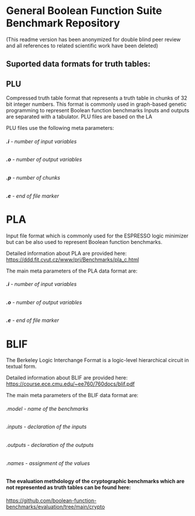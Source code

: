 # General Boolean Function Suite Benchmark Repository
(This readme version has been anonymized for double blind peer review and all references to related scientific work have been deleted)

## Suported data formats for truth tables:

## PLU 

Compressed truth table format that represents a truth table in chunks of 32 bit integer numbers. This format is commonly used in graph-based genetic programming to represent Boolean function benchmarks Inputs and outputs are separated with a tabulator. PLU files are based on the LA

PLU files use the following meta parameters: 

###### **.i** - number of input variables
###### **.o** - number of output variables 
###### **.p** - number of chunks 
###### **.e** - end of file marker

# PLA 

Input file format which is commonly used for the ESPRESSO logic minimizer but can be also used to represent Boolean function benchmarks.

Detailed information about PLA are provided here: 
https://ddd.fit.cvut.cz/www/prj/Benchmarks/pla_c.html

The main meta parameters of the PLA data format are: 

###### **.i** - number of input variables
###### **.o** - number of output variables
###### **.e** - end of file marker


# BLIF

The Berkeley Logic Interchange Format is a logic-level hierarchical circuit in textual form. 

Detailed information about BLIF are provided here: 
https://course.ece.cmu.edu/~ee760/760docs/blif.pdf


The main meta parameters of the BLIF data format are: 

######  .model - name of the benchmarks
######  .inputs - declaration of the inputs
######  .outputs - declaration of the outputs
######  .names - assignment of the values





#### The evaluation methdology of the cryptographic benchmarks which are not represented as truth tables can be found here: 

https://github.com/boolean-function-benchmarks/evaluation/tree/main/crypto


